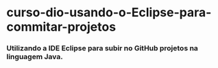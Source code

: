 # curso-dio-usando-o-Eclipse-para-commitar-projetos
### Utilizando a IDE Eclipse para subir no GitHub projetos na linguagem Java.
